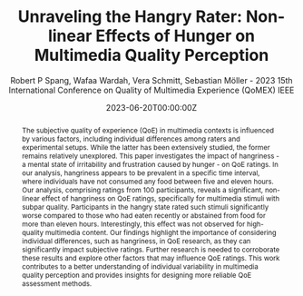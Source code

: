 ---
title: 'Unraveling the Hangry Rater: Non-linear Effects of Hunger on Multimedia Quality Perception'
subtitle: "Robert P Spang, Wafaa Wardah, Vera Schmitt, Sebastian Möller - 2023 15th International Conference on Quality of Multimedia Experience (QoMEX) IEEE"

# Authors
# If you created a profile for a user (e.g. the default `admin` user), write the username (folder name) here
# and it will be replaced with their full name and linked to their profile.
authors:
- Robert P Spang
- Wafaa Wardah
- Dr. Vera Schmitt
- Prof. Sebastian Möller

# Author notes (optional)
author_notes: 

date: '2023-06-20T00:00:00Z'
doi: ''

# Schedule page publish date (NOT publication's date).
publishDate: '2017-01-01T00:00:00Z'

# Publication type.
# Accepts a single type but formatted as a YAML list (for Hugo requirements).
# Enter a publication type from the CSL standard.
publication_types: ['paper-conference']

# Publication name and optional abbreviated publication name.
publication: 2023 15th International Conference on Quality of Multimedia Experience 
publication_short: (QoMEX)

abstract: |
    The subjective quality of experience (QoE) in multimedia contexts is influenced by various factors, including individual differences among raters and experimental setups. While the latter has been extensively studied, the former remains relatively unexplored. This paper investigates the impact of hangriness - a mental state of irritability and frustration caused by hunger - on QoE ratings. In our analysis, hangriness appears to be prevalent in a specific time interval, where individuals have not consumed any food between five and eleven hours. Our analysis, comprising ratings from 100 participants, reveals a significant, non-linear effect of hangriness on QoE ratings, specifically for multimedia stimuli with subpar quality. Participants in the hangry state rated such stimuli significantly worse compared to those who had eaten recently or abstained from food for more than eleven hours. Interestingly, this effect was not observed for high-quality multimedia content. Our findings highlight the importance of considering individual differences, such as hangriness, in QoE research, as they can significantly impact subjective ratings. Further research is needed to corroborate these results and explore other factors that may influence QoE ratings. This work contributes to a better understanding of individual variability in multimedia quality perception and provides insights for designing more reliable QoE assessment methods.
# Summary. An optional shortened abstract.
summary: 

tags: []

# Display this page in the Featured widget?
featured: true

# Custom links (uncomment lines below)
# links:
# - name: Custom Link
#   url: http://example.org

url_pdf: 'https://ieeexplore.ieee.org/abstract/document/10178644'
url_code: ''
url_dataset: ''
url_poster: ''
url_project: ''
url_slides: ''
url_source: ''
url_video: ''

# Featured image
# To use, add an image named `featured.jpg/png` to your page's folder.
image:
  caption: ''
  focal_point: ''
  preview_only: false

# Associated Projects (optional).
#   Associate this publication with one or more of your projects.
#   Simply enter your project's folder or file name without extension.
#   E.g. `internal-project` references `content/project/internal-project/index.md`.
#   Otherwise, set `projects: []`.
projects: []

# Slides (optional).
#   Associate this publication with Markdown slides.
#   Simply enter your slide deck's filename without extension.
#   E.g. `slides: "example"` references `content/slides/example/index.md`.
#   Otherwise, set `slides: ""`.
slides: ""
---
